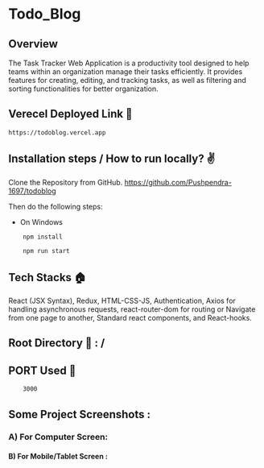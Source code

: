 # Todo_Blog

## Overview
The Task Tracker Web Application is a productivity tool designed to help teams within an organization manage their tasks efficiently. It provides features for creating, editing, and tracking tasks, as well as filtering and sorting functionalities for better organization.

## Verecel Deployed Link 🔗
```bash
https://todoblog.vercel.app
```

## Installation steps / How to run locally? ✌️

Clone the Repository from GitHub.
https://github.com/Pushpendra-1697/todoblog

Then do the following steps:

- On Windows

```bash
    npm install
```

```bash
    npm run start
```

## Tech Stacks 🏠

React (JSX Syntax), Redux, HTML-CSS-JS, Authentication, Axios for handling asynchronous requests, react-router-dom for routing or Navigate from one page to another, Standard react components, and React-hooks.


## Root Directory 🏡 : /

## PORT Used 🧽

```bash
    3000
```

## Some Project Screenshots :
### A) For Computer Screen:


#### B) For Mobile/Tablet Screen :
